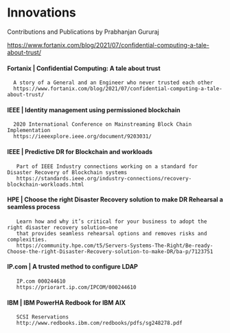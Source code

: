 # Innovations
Contributions and Publications by Prabhanjan Gururaj

https://www.fortanix.com/blog/2021/07/confidential-computing-a-tale-about-trust/

#### Fortanix | Confidential Computing: A tale about trust
      A story of a General and an Engineer who never trusted each other
      https://www.fortanix.com/blog/2021/07/confidential-computing-a-tale-about-trust/

#### IEEE | Identity management using permissioned blockchain
      2020 International Conference on Mainstreaming Block Chain Implementation  
      https://ieeexplore.ieee.org/document/9203031/
      
#### IEEE | Predictive DR for Blockchain and workloads 
       Part of IEEE Industry connections working on a standard for Disaster Recovery of Blockchain systems 
       https://standards.ieee.org/industry-connections/recovery-blockchain-workloads.html
       
#### HPE | Choose the right Disaster Recovery solution to make DR Rehearsal a seamless process 
       Learn how and why it’s critical for your business to adopt the right disaster recovery solution—one 
       that provides seamless rehearsal options and removes risks and complexities. 
       https://community.hpe.com/t5/Servers-Systems-The-Right/Be-ready-Choose-the-right-Disaster-Recovery-solution-to-make-DR/ba-p/7123751       

#### IP.com | A trusted method to configure LDAP
       IP.com 000244610
       https://priorart.ip.com/IPCOM/000244610
       
#### IBM | IBM PowerHA Redbook for IBM AIX
       SCSI Reservations
       http://www.redbooks.ibm.com/redbooks/pdfs/sg248278.pdf


